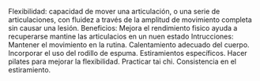 Flexibilidad:
capacidad de mover una articulación, o una serie de articulaciones, con fluidez a través de la amplitud de movimiento completa sin causar una lesión.
Beneficios:
Mejora el rendimiento fisico
ayuda a recuperarse
mantine las articulacios en un nuen estado
Intrucciones:
 Mantener el movimiento en la rutina.
 Calentamiento adecuado del cuerpo.
 Incorporar el uso del rodillo de espuma.
 Estiramientos específicos.
 Hacer pilates para mejorar la flexibilidad.
 Practicar tai chi.
 Consistencia en el estiramiento.
